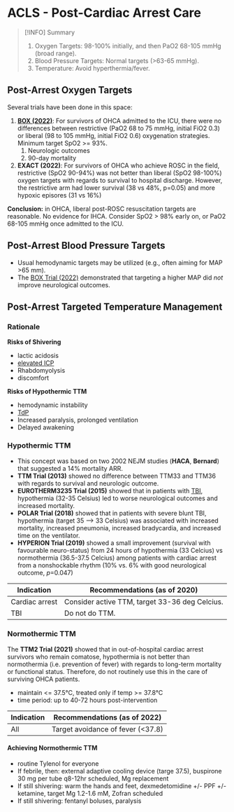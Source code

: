 # ACLS - Post-Cardiac Arrest Care
> [!INFO] Summary
> 1. Oxygen Targets: 98-100% initially, and then PaO2 68-105 mmHg (broad range).
> 2. Blood Pressure Targets: Normal targets (>63-65 mmHg).
> 3. Temperature: Avoid hyperthermia/fever.

## Post-Arrest Oxygen Targets
Several trials have been done in this space:

1. [**BOX (2022)**](BOX%20Trial%20(2022).md): For survivors of OHCA admitted to the ICU, there were no differences between restrictive (PaO2 68 to 75 mmHg, initial FiO2 0.3) or liberal (98 to 105 mmHg, initial FiO2 0.6) oxygenation strategies. Minimum target SpO2 >= 93%.
	1. Neurologic outcomes
	2. 90-day mortality
2. **EXACT (2022)**: For survivors of OHCA who achieve ROSC in the field,  restrictive (SpO2 90-94%) was not better than liberal (SpO2 98-100%) oxygen targets with regards to survival to hospital discharge. However, the restrictive arm had lower survival (38 vs 48%, p=0.05) and more hypoxic episores (31 vs 16%)

**Conclusion:** in OHCA, liberal post-ROSC resuscitation targets are reasonable. No evidence for IHCA. Consider SpO2 > 98% early on, or PaO2 68-105 mmHg once admitted to the ICU. 

## Post-Arrest Blood Pressure Targets
- Usual hemodynamic targets may be utilized (e.g., often aiming for MAP >65 mm).
- The [BOX Trial (2022)](BOX%20Trial%20(2022).md) demonstrated that targeting a higher MAP did _not_ improve neurological outcomes.

## Post-Arrest Targeted Temperature Management
### Rationale
**Risks of Shivering**
- lactic acidosis
- [elevated ICP](../Neuro%20Critical%20Care/Elevated%20ICP.md)
- Rhabdomyolysis
- discomfort

**Risks of Hypothermic TTM**
- hemodynamic instability
- [TdP](../../Cardiology/Temporary%20Cardiac%20Pacing.md)
- Increased paralysis, prolonged ventilation
- Delayed awakening

### Hypothermic TTM
- This concept was based on two 2002 NEJM studies (**HACA**, **Bernard**) that suggested a 14% mortality ARR.
- **TTM Trial (2013)** showed no difference between TTM33 and TTM36 with regards to survival and neurologic outcome.
- **EUROTHERM3235 Trial (2015)** showed that in patients with [TBI](../Neuro%20Critical%20Care/Traumatic%20Brain%20Injury.md), hypothermia (32-35 Celsius) led to worse neurological outcomes and increased mortality.
- **POLAR Trial (2018)** showed that in patients with severe blunt TBI, hypothermia (target 35 --> 33 Celsius) was associated with increased mortality, increased pneumonia, increased bradycardia, and increased time on the ventilator.
- **HYPERION Trial (2019)** showed a small improvement (survival with favourable neuro-status) from 24 hours of hypothermia (33 Celcius) vs normothermia (36.5-37.5 Celcius) among patients with cardiac arrest from a nonshockable rhythm (10% vs. 6% with good neurological outcome, _p_=0.047)

| Indication     | Recommendations (as of 2020)                   |
| -------------- | ---------------------------------------------- |
| Cardiac arrest | Consider active TTM, target 33-36 deg Celcius. |
| TBI            | Do not do TTM.                                               |

### Normothermic TTM
The **TTM2 Trial (2021)** showed that in out-of-hospital cardiac arrest survivors who remain comatose, hypothermia is not better than normothermia (i.e. prevention of fever) with regards to long-term mortality or functional status. Therefore, do not routinely use this in the care of surviving OHCA patients.
- maintain <= 37.5°C, treated only if temp >= 37.8°C
- time period: up to 40-72 hours post-intervention

| Indication | Recommendations (as of 2022) |
| ---------- | ---------------------------- |
| All        | Target avoidance of fever (<37.8)                             |

#### Achieving Normothermic TTM
- routine Tylenol for everyone
- If febrile, then: external adaptive cooling device (targe 37.5), buspirone 30 mg per tube q8-12hr scheduled, Mg replacement
- If still shivering: warm the hands and feet, dexmedetomidine +/- PPF +/- ketamine, target Mg 1.2-1.6 mM, Zofran scheduled
- If still shivering: fentanyl boluses, paralysis


